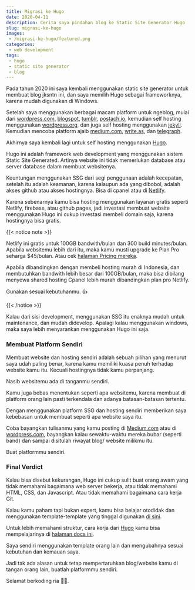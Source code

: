 ```yaml
---
title: Migrasi ke Hugo
date: 2020-04-11
description: Cerita saya pindahan blog ke Static Site Generator Hugo
slug: migrasi-ke-hugo
images:
 - /migrasi-ke-hugo/featured.png
categories:
 - web development
tags:
 - hugo
 - static site generator
 - blog
---
```


Pada tahun 2020 ini saya kembali menggunakan static site generator untuk membuat blog jksntn ini, dan saya memilih Hugo sebagai frameworknya, karena mudah digunakan di Windows.

Setelah saya menggunakan berbagai macam platform untuk ngeblog, mulai dari [wordpress.com][wordpress.com], [blogspot][blogspot], [tumblr][tumblr], [postach.io][postach], kemudian self hosting menggunakan [wordpress.org][wordpress.org], dan juga self hosting menggunakan [jekyll][jekyll]. Kemudian mencoba platform ajaib [medium.com][medium], [write.as][writeas], dan [telegraph][telegraph].

<!--more-->

Akhirnya saya kembali lagi untuk self hosting menggunakan [Hugo][hugo]. 

Hugo ini adalah framework web development yang menggunakan sistem Static Site Generated. Artinya website ini tidak memerlukan database atau server database dalam membuat websitenya. 

Keuntungan menggunakan SSG dari segi penggunaan adalah kecepatan, setelah itu adalah keamanan, karena kalaupun ada yang dibobol, adalah akses github atau akses hostingnya. Bisa di cpanel atau di [Netlify][netlify]. 

Karena sebenarnya kamu bisa hosting menggunakan layanan gratis seperti Netlify, firebase, atau github pages, jadi investasi membuat website menggunakan Hugo ini cukup investasi membeli domain saja, karena hostingnya bisa gratis. 

{{< notice note >}}

Netlify ini gratis untuk 100GB bandwith/bulan dan 300 build minutes/bulan. Apabila websitemu lebih dari itu, maka kamu musti upgrade ke Plan Pro seharga $45/bulan. Atau cek [halaman Pricing mereka](https://netlify.com/pricing).

Apabila dibandingkan dengan membeli hosting murah di Indonesia, dan membutuhkan bandwith lebih besar dari 100GB/bulan, maka bisa dibilang menyewa shared hosting Cpanel lebih murah dibandingkan plan pro Netlify.

Gunakan sesuai kebutuhanmu. 👍

{{< /notice >}}

Kalau dari sisi development, menggunakan SSG itu enaknya mudah untuk maintenance, dan mudah didevelop. Apalagi kalau menggunakan windows, maka saya lebih menyarankan menggunakan Hugo ini saja. 

### Membuat Platform Sendiri

Membuat website dan hosting sendiri adalah sebuah pilihan yang menurut saya udah paling benar, karena kamu memiliki kuasa penuh terhadap website kamu itu. Kecuali hostingnya tidak kamu perpanjang. 

Nasib websitemu ada di tanganmu sendiri.

Kamu juga bebas menentukan seperti apa websitemu, karena membuat di platform orang lain pasti terkendala dan adanya batasan-batasan tertentu.

Dengan menggunakan platform SSG dan hosting sendiri memberikan saya kebebasan untuk membuat seperti apa website saya itu. 

Coba bayangkan tulisanmu yang kamu posting di [Medium.com][medium] atau di [wordpress.com][wordpress.com], bayangkan kalau sewaktu-waktu mereka bubar (seperti band) dan sampai disitulah riwayat blog/ website milikmu itu. 

Buat platformmu sendiri.

### Final Verdict

Kalau bisa disebut kekurangan, Hugo ini cukup sulit buat orang awam yang tidak memahami bagaimana web server bekerja, atau tidak memahami HTML, CSS, dan Javascript. Atau tidak memahami bagaimana cara kerja Git.

Kalau kamu paham tapi bukan expert, kamu bisa belajar otodidak dan menggunakan template-template yang tinggal digunakan [di sini][hugo theme].

Untuk lebih memahami struktur, cara kerja dari [Hugo][hugo] kamu bisa mempelajarinya di [halaman docs ini][hugo docs].

Saya sendiri menggunakan template orang lain dan mengubahnya sesuai kebutuhan dan kemauan saya. 

Jadi tak ada alasan untuk tetap mempertaruhkan blog/website kamu di tangan orang lain, buatlah platformmu sendiri.

Selamat berkoding ria 💪💪.

[netlify]:  https://www.netlify.com/
[hugo theme]:  https://themes.gohugo.io/
[hugo]: https://gohugo.io/ 
[hugo docs]: https://gohugo.io/getting-started/
[wordpress.com]: https://wordpress.com
[wordpress.org]: https://wordpress.org
[medium]: https://medium.com
[writeas]: https://write.as
[blogspot]: https://blogger.com 
[tumblr]: https://tumblr.com 
[jekyll]: https://jekyllrb.com 
[postach]: https://postach.io 
[telegraph]: https://telegraph.telegram.org